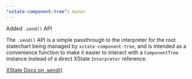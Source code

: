```yaml
---
"xstate-component-tree": minor
---
```


Added `.send()` API

The `.send()` API is a simple passthrough to the interpreter for the root statechart being managed by `xstate-component-tree`, and is intended as a convenience function to make it easier to interact with a `ComponentTree` instance instead of a direct XState `Interpreter` reference.

[XState Docs on .send()](https://xstate.js.org/docs/guides/interpretation.html#sending-events)
